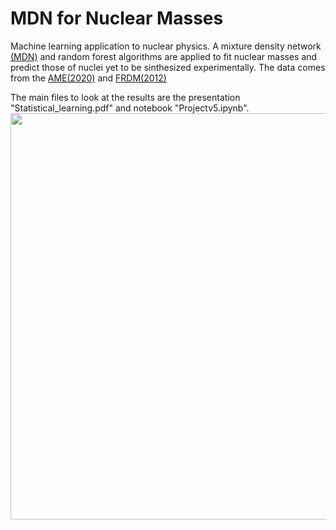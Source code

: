 # MDN for Nuclear Masses

Machine learning application to nuclear physics. A mixture density network [(MDN)](https://github.com/tonyduan/mixture-density-network) and random forest algorithms are applied to fit nuclear masses and predict those of nuclei yet to be sinthesized experimentally. The data comes from the [AME(2020)](https://www-nds.iaea.org/amdc/ame2020/mass_1.mas20.txt) and [FRDM(2012)](https://t2.lanl.gov/nis/molleretal/publications/ADNDT-FRDM2012.html)

The main files to look at the results are the presentation "Statistical_learning.pdf" and notebook "Projectv5.ipynb".
<img src="https://github.com/arestrepogiraldo2200/MDN-for-Nuclear-Masses/assets/41751049/18b7788f-7bed-4fb4-a4b9-496b56e01863" width="650" height="650">
